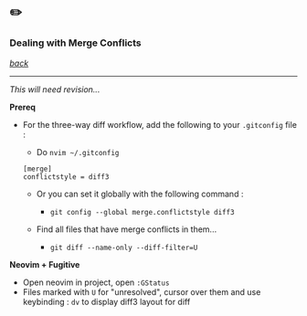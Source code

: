 ## ✏️

### Dealing with Merge Conflicts

[_back_](../../README.md)

---

_This will need revision..._

**Prereq**

- For the three-way diff workflow, add the following to your `.gitconfig` file :

  - Do `nvim ~/.gitconfig`

  ```
  [merge]
  conflictstyle = diff3
  ```

  - Or you can set it globally with the following command :

    - `git config --global merge.conflictstyle diff3`

  - Find all files that have merge conflicts in them...
    - `git diff --name-only --diff-filter=U`

**Neovim + Fugitive**

- Open neovim in project, open `:GStatus`
- Files marked with `U` for "unresolved", cursor over them and use keybinding : `dv`
  to display diff3 layout for diff
